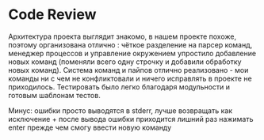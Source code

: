 # Code Review

 Архитектура проекта выглядит знакомо, в нашем проекте похоже, поэтому организована отлично : чёткое разделение на парсер команд, менеджер процессов и управление окружением упростило добавление новых команд (поменяли всего одну строчку и добавили обработку новых команд). Система команд и пайпов отлично реализовано - мои команды ни с чем не конфликтовали и ничего исправлять в проекте не приходилось. Тестировать было легко благодаря модульности и готовым шаблонам тестов.

  Минус: ошибки просто выводятся в stderr, лучше возвращать как исключение + после вывода ошибки приходится лишний раз нажимать enter прежде чем смогу ввести новую команду
